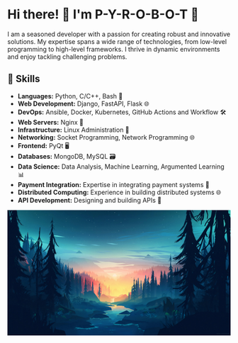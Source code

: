 # Hi there! 👋 I'm P-Y-R-O-B-O-T 🚀

I am a seasoned developer with a passion for creating robust and innovative solutions. My expertise spans a wide range of technologies, from low-level programming to high-level frameworks. I thrive in dynamic environments and enjoy tackling challenging problems.

## 🔧 Skills

- **Languages:** Python, C/C++, Bash 🐍
- **Web Development:** Django, FastAPI, Flask 🌐
- **DevOps:** Ansible, Docker, Kubernetes, GitHub Actions and Workflow 🛠️
- **Web Servers:** Nginx 🚦
- **Infrastructure:** Linux Administration 🐧
- **Networking:** Socket Programming, Network Programming 🌐
- **Frontend:** PyQt 🖥️
- **Databases:** MongoDB, MySQL 🗃️
- **Data Science:** Data Analysis, Machine Learning, Argumented Learning 📊
- **Payment Integration:** Expertise in integrating payment systems 💸
- **Distributed Computing:** Experience in building distributed systems 🌐
- **API Development:** Designing and building APIs 🚀

![BEAUTIFUL](ZZZ/ZZZ.jpg)
